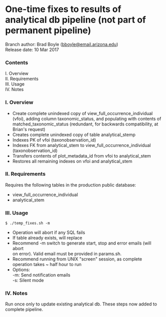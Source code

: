 # One-time fixes to results of analytical db pipeline (not part of permanent pipeline)

Branch author: Brad Boyle (bboyle@email.arizona.edu)  
Release date: 10 Mar 2017

### Contents

I. Overview  
II. Requirements  
III. Usage  
IV. Notes 

### I. Overview

* Create complete unindexed copy of view_full_occurrence_individual (vfoi), adding column taxonomic_status, and populating with contents of matched_taxonomic_status (redundant, for backwards compatibility, at Brian's request)
 * Creates complete unindexed copy of table analytical_stemp
 * Indexes PK of vfoi (taxonobservation_id)
 * Indexes FK from analytical_stem to view_full_occurrence_individual (taxonobservation_id)
 * Transfers contents of plot_metadata_id from vfoi to analytical_stem
 * Restores all remaining indexes on vfoi and analytical_stem
 
### II. Requirements

Requires the following tables in the production public database:
  * view_full_occurrence_individual
  * analytical_stem

### III. Usage

```
$ ./temp_fixes.sh -m

```

  * Operation will abort if any SQL fails
  * If table already exists, will replace
  * Recommend -m switch to generate start, stop and error emails (will abort  
    on error). Valid email must be provided in params.sh.
  * Recommend running from UNIX "screen" session, as complete 
    operation takes ~ half hour to run
  * Options:  
  	-m: Send notification emails  
  	-s: Silent mode  
  	
### IV. Notes

Run once only to update existing analytical db. These steps now added to complete pipeline.
